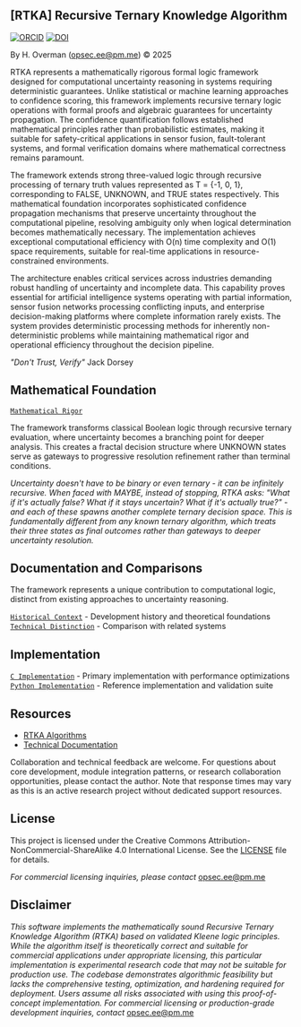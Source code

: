 
## [RTKA] Recursive Ternary Knowledge Algorithm 

[![ORCID](https://img.shields.io/badge/ORCID-0009--0007--9737--762X-green.svg)](https://orcid.org/0009-0007-9737-762X)
[![DOI](https://zenodo.org/badge/DOI/10.5281/zenodo.17173499.svg)](https://doi.org/10.5281/zenodo.17173499)

By H. Overman ([opsec.ee@pm.me](mailto:opsec.ee@pm.me)) © 2025

RTKA represents a mathematically rigorous formal logic framework designed for computational uncertainty reasoning in systems requiring deterministic guarantees. Unlike statistical or machine learning approaches to confidence scoring, this framework implements recursive ternary logic operations with formal proofs and algebraic guarantees for uncertainty propagation. The confidence quantification follows established mathematical principles rather than probabilistic estimates, making it suitable for safety-critical applications in sensor fusion, fault-tolerant systems, and formal verification domains where mathematical correctness remains paramount.

The framework extends strong three-valued logic through recursive processing of ternary truth values represented as T = {-1, 0, 1}, corresponding to FALSE, UNKNOWN, and TRUE states respectively. This mathematical foundation incorporates sophisticated confidence propagation mechanisms that preserve uncertainty throughout the computational pipeline, resolving ambiguity only when logical determination becomes mathematically necessary. The implementation achieves exceptional computational efficiency with O(n) time complexity and O(1) space requirements, suitable for real-time applications in resource-constrained environments.

The architecture enables critical services across industries demanding robust handling of uncertainty and incomplete data. This capability proves essential for artificial intelligence systems operating with partial information, sensor fusion networks processing conflicting inputs, and enterprise decision-making platforms where complete information rarely exists. The system provides deterministic processing methods for inherently non-deterministic problems while maintaining mathematical rigor and operational efficiency throughout the decision pipeline.

_"Don't Trust, Verify"_ Jack Dorsey

## Mathematical Foundation
[`Mathematical Rigor`](https://opsec-ee.github.io/rtka-u/docs/index.html)

The framework transforms classical Boolean logic through recursive ternary evaluation, where uncertainty becomes a branching point for deeper analysis. This creates a fractal decision structure where UNKNOWN states serve as gateways to progressive resolution refinement rather than terminal conditions.

_Uncertainty doesn't have to be binary or even ternary - it can be infinitely recursive. When faced with MAYBE, instead of stopping, RTKA asks: "What if it's actually false? What if it stays uncertain? What if it's actually true?" - and each of these spawns another complete ternary decision space.
This is fundamentally different from any known ternary algorithm, which treats their three states as final outcomes rather than gateways to deeper uncertainty resolution._

## Documentation and Comparisons

The framework represents a unique contribution to computational logic, distinct from existing approaches to uncertainty reasoning.

[`Historical Context`](docs/papers/rtka_foundation.md) - Development history and theoretical foundations  
[`Technical Distinction`](docs/papers/technical-distinction.md) - Comparison with related systems

## Implementation

[`C Implementation`](code/core/rtka_core_bridge.c) - Primary implementation with performance optimizations  
[`Python Implementation`](code/py/rtka_u.py) - Reference implementation and validation suite

## Resources
- [RTKA Algorithms](https://opsec-ee.github.io/rtka-u/docs/index.html)
- [Technical Documentation](docs/rtka.pdf)

Collaboration and technical feedback are welcome.
For questions about core development, module integration patterns, or research collaboration opportunities, please contact the author. Note that response times may vary as this is an active research project without dedicated support resources.

## License

This project is licensed under the Creative Commons Attribution-NonCommercial-ShareAlike 4.0 International License. See the [LICENSE](LICENSE) file for details.

_For commercial licensing inquiries, please contact_ opsec.ee@pm.me

## Disclaimer

_This software implements the mathematically sound Recursive Ternary Knowledge Algorithm (RTKA) based on validated Kleene logic principles. While the algorithm itself is theoretically correct and suitable for commercial applications under appropriate licensing, this particular implementation is experimental research code that may not be suitable for production use. The codebase demonstrates algorithmic feasibility but lacks the comprehensive testing, optimization, and hardening required for deployment. Users assume all risks associated with using this proof-of-concept implementation. For commercial licensing or production-grade development inquiries, contact_ opsec.ee@pm.me
